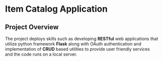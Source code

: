 # Item Catalog Application 


## Project Overview

The project deploys skills such as developing **RESTful**  web applications that utilize python framework **Flask** along with OAuth authentication and implementation of **CRUD** based utilities to provide user friendly services and the code runs on a local server.